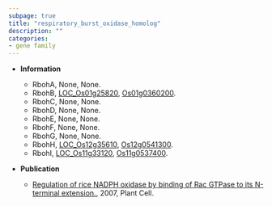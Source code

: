 ```yaml
---
subpage: true
title: "respiratory_burst_oxidase_homolog"
description: ""
categories:
- gene family
---
```


* **Information**  
    + RbohA, None, None.
    + RbohB, [LOC_Os01g25820](http://rice.plantbiology.msu.edu/cgi-bin/ORF_infopage.cgi?orf=LOC_Os01g25820), [Os01g0360200](http://rapdb.dna.affrc.go.jp/viewer/gbrowse_details/irgsp1?name=Os01g0360200).
    + RbohC, None, None.
    + RbohD, None, None.
    + RbohE, None, None.
    + RbohF, None, None.
    + RbohG, None, None.
    + RbohH, [LOC_Os12g35610](http://rice.plantbiology.msu.edu/cgi-bin/ORF_infopage.cgi?orf=LOC_Os12g35610), [Os12g0541300](http://rapdb.dna.affrc.go.jp/viewer/gbrowse_details/irgsp1?name=Os12g0541300).
    + RbohI, [LOC_Os11g33120](http://rice.plantbiology.msu.edu/cgi-bin/ORF_infopage.cgi?orf=LOC_Os11g33120), [Os11g0537400](http://rapdb.dna.affrc.go.jp/viewer/gbrowse_details/irgsp1?name=Os11g0537400).

* **Publication**  
    + [Regulation of rice NADPH oxidase by binding of Rac GTPase to its N-terminal extension.](http://www.ncbi.nlm.nih.gov/pubmed?term=Regulation+of+rice+NADPH+oxidase+by+binding+of+Rac+GTPase+to+its+N-terminal+extension.%5BTitle%5D), 2007, Plant Cell.


